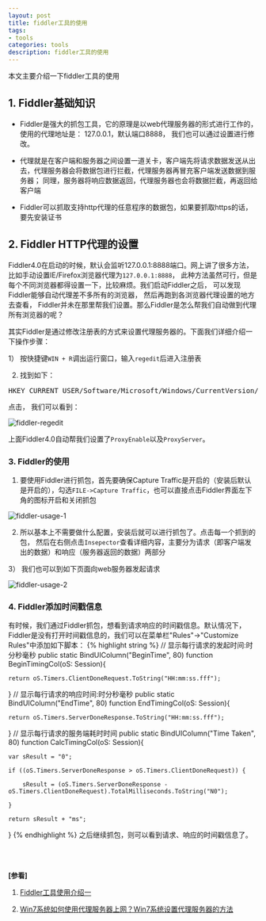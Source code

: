 ```yaml
---
layout: post
title: fiddler工具的使用
tags:
- tools
categories: tools
description: fiddler工具的使用
---
```


本文主要介绍一下fiddler工具的使用

<!-- more -->


## 1. Fiddler基础知识

* Fiddler是强大的抓包工具，它的原理是以web代理服务器的形式进行工作的，使用的代理地址是： 127.0.0.1，默认端口8888， 我们也可以通过设置进行修改。

* 代理就是在客户端和服务器之间设置一道关卡，客户端先将请求数据发送从出去，代理服务器会将数据包进行拦截，代理服务器再冒充客户端发送数据到服务器； 同理，服务器将响应数据返回，代理服务器也会将数据拦截，再返回给客户端

* Fiddler可以抓取支持http代理的任意程序的数据包，如果要抓取https的话，要先安装证书

## 2. Fiddler HTTP代理的设置
Fiddler4.0在启动的时候，默认会监听127.0.0.1:8888端口。网上讲了很多方法，比如手动设置IE/Firefox浏览器代理为```127.0.0.1:8888```， 此种方法虽然可行，但是每个不同浏览器都得设置一下，比较麻烦。我们启动Fiddler之后， 可以发现Fiddler能够自动代理差不多所有的浏览器， 然后再跑到各浏览器代理设置的地方去查看， Fiddler并未在那里帮我们设置。那么Fiddler是怎么帮我们自动做到代理所有浏览器的呢？

其实Fiddler是通过修改注册表的方式来设置代理服务器的。下面我们详细介绍一下操作步骤：

1） 按快捷键```WIN + R```调出运行窗口，输入```regedit```后进入注册表

2) 找到如下：
<pre>
HKEY_CURRENT_USER/Software/Microsoft/Windows/CurrentVersion/Internet Settings/
</pre>
点击， 我们可以看到：

![fiddler-regedit](https://ivanzz1001.github.io/records/assets/img/tools/fiddler_regedit.jpg)

上面Fiddler4.0自动帮我们设置了```ProxyEnable```以及```ProxyServer```。

### 3. Fiddler的使用

1) 要使用Fiddler进行抓包，首先要确保Capture Traffic是开启的（安装后默认是开启的），勾选```FILE->Capture Traffic```，也可以直接点击Fiddler界面左下角的图标开启和关闭抓包

![fiddler-usage-1](https://ivanzz1001.github.io/records/assets/img/tools/fiddler_usage_1.jpg)


2) 所以基本上不需要做什么配置，安装后就可以进行抓包了。点击每一个抓到的包， 然后在右侧点击```Insepector```查看详细内容，主要分为请求（即客户端发出的数据）和响应（服务器返回的数据）两部分

3） 我们也可以到如下页面向web服务器发起请求

![fiddler-usage-2](https://ivanzz1001.github.io/records/assets/img/tools/fiddler_usage_2.jpg)


### 4.  Fiddler添加时间戳信息
有时候，我们通过Fiddler抓包，想看到请求响应的时间戳信息。默认情况下， Fiddler是没有打开时间戳信息的，我们可以在菜单栏"Rules"->"Customize Rules"中添加如下脚本：
{% highlight string %}
// 显示每行请求的发起时间:时分秒毫秒
public static BindUIColumn("BeginTime", 80)
function BeginTimingCol(oS: Session){   

	return oS.Timers.ClientDoneRequest.ToString("HH:mm:ss.fff");

}
// 显示每行请求的响应时间:时分秒毫秒
public static BindUIColumn("EndTime", 80)
function EndTimingCol(oS: Session){     

	return oS.Timers.ServerDoneResponse.ToString("HH:mm:ss.fff");

}
// 显示每行请求的服务端耗时时间
public static BindUIColumn("Time Taken", 80)
function CalcTimingCol(oS: Session){  
   
	var sResult = "0";                  

	if ((oS.Timers.ServerDoneResponse > oS.Timers.ClientDoneRequest)) {  

		sResult = (oS.Timers.ServerDoneResponse - oS.Timers.ClientDoneRequest).TotalMilliseconds.ToString("N0");

	}  

	return sResult + "ms";  
}
{% endhighlight %}
之后继续抓包，则可以看到请求、响应的时间戳信息了。

<br />
<br />

**[参看]**

1. [Fiddler工具使用介绍一](https://www.cnblogs.com/miantest/p/7289694.html)

2. [Win7系统如何使用代理服务器上网？Win7系统设置代理服务器的方法](http://www.xitongzhijia.net/xtjc/20160814/80323.html)

<br />
<br />
<br />

